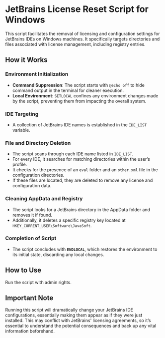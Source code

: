 # JetBrains License Reset Script for Windows

This script facilitates the removal of licensing and configuration settings for JetBrains IDEs on Windows machines. It specifically targets directories and files associated with license management, including registry entries.

## How it Works

### Environment Initialization
- **Command Suppression**: The script starts with `@echo off` to hide command output in the terminal for cleaner execution.
- **Local Environment**: `SETLOCAL` confines any environment changes made by the script, preventing them from impacting the overall system.

### IDE Targeting
- A collection of JetBrains IDE names is established in the `IDE_LIST` variable.

### File and Directory Deletion
- The script scans through each IDE name listed in `IDE_LIST`.
- For every IDE, it searches for matching directories within the user’s profile.
- It checks for the presence of an `eval` folder and an `other.xml` file in the configuration directories.
- If these files are located, they are deleted to remove any license and configuration data.

### Cleaning AppData and Registry
- The script looks for a JetBrains directory in the AppData folder and removes it if found.
- Additionally, it deletes a specific registry key located at `HKEY_CURRENT_USER\Software\JavaSoft`.

### Completion of Script
- The script concludes with **`ENDLOCAL`**, which restores the environment to its initial state, discarding any local changes.

## How to Use
Run the script with admin rights.

## Important Note
Running this script will dramatically change your JetBrains IDE configurations, essentially making them appear as if they were just installed. This may conflict with JetBrains' licensing agreements, so it’s essential to understand the potential consequences and back up any vital information beforehand.
